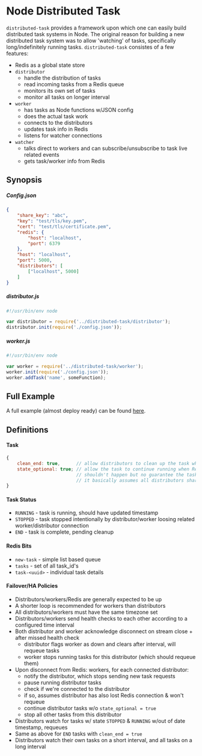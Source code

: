 # Node Distributed Task

`distributed-task` provides a framework upon which one can easily build distributed task systems in Node. The original reason for building a new distributed task system was to allow 'watching' of tasks, specifically long/indefinitely running tasks. `distributed-task` consistes of a few features:

+ Redis as a global state store
+ `distributor`
    * handle the distribution of tasks
    * read incoming tasks from a Redis queue
    * monitors its own set of tasks
    * monitor all tasks on longer interval
+ `worker`
    * has tasks as Node functions w/JSON config
    * does the actual task work
    * connects to the distributors
    * updates task info in Redis
    * listens for watcher connections
+ `watcher`
    * talks direct to workers and can subscribe/unsubscribe to task live related events
    * gets task/worker info from Redis


## Synopsis

##### Config.json

```json
{
    "share_key": "abc",
    "key": "test/tls/key.pem",
    "cert": "test/tls/certificate.pem",
    "redis": {
        "host": "localhost",
        "port": 6379
    },
    "host": "localhost",
    "port": 5000,
    "distributors": [
        ["localhost", 5000]
    ]
}
```

##### distributor.js

```js
#!/usr/bin/env node

var distributor = require('../distributed-task/distributor');
distributor.init(require('./config.json'));
```

##### worker.js

```js
#!/usr/bin/env node

var worker = require('../distributed-task/worker');
worker.init(require('./config.json'));
worker.addTask('name', someFunction);
```


## Full Example

A full example (almost deploy ready) can be found [here](./example).


## Definitions

#### Task

```js
{
    clean_end: true,      // allow distributors to clean up the task when it ends (& loose end status)
    state_optional: true; // allow the task to continue running when Redis goes down
                          // shouldn't happen but no guarantee the task won't also be requeued w/ multiple distributors-over-WAN
                          // it basically assumes all distributors share the same connection to Redis
}
```

#### Task Status

+ `RUNNING` - task is running, should have updated timestamp
+ `STOPPED` - task stopped intentionally by distributor/worker loosing related worker/distributor connection
+ `END` - task is complete, pending cleanup

#### Redis Bits

+ `new-task` - simple list based queue
+ `tasks` - set of all task_id's
+ `task-<uuid>` - individual task details

#### Failover/HA Policies

+ Distributors/workers/Redis are generally expected to be up
+ A shorter loop is recommended for workers than distributors
+ All distributors/workers must have the same timezone set
+ Distributors/workers send health checks to each other according to a configured time interval
+ Both distributor and worker acknowledge disconnect on stream close + after missed health check
    * distributor flags worker as down and clears after interval, will requeue tasks
    * worker stops running tasks for this distributor (which should requeue them)
+ Upon disconnect from Redis: workers, for each connected distributor:
    * notify the distributor, which stops sending new task requests
    * pause running distributor tasks
    * check if we're connected to the distributor
    * if so, assumes distributor has also lost Redis connection & won't requeue
    * continue distributor tasks w/o `state_optional = true`
    * stop all other tasks from this distributor
+ Distributors watch for tasks w/ state `STOPPED` & `RUNNING` w/out of date timestamp, requeues
+ Same as above for `END` tasks with `clean_end = true`
+ Distributors watch their own tasks on a short interval, and all tasks on a long interval
